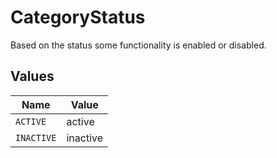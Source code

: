 # CategoryStatus

Based on the status some functionality is enabled or disabled.


## Values

| Name       | Value      |
| ---------- | ---------- |
| `ACTIVE`   | active     |
| `INACTIVE` | inactive   |